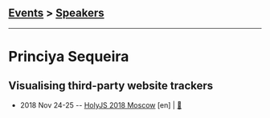 ## [Events](../README.md) > [Speakers](../speakers.md)
---

# Princiya Sequeira

## Visualising third-party website trackers
- 2018 Nov 24-25 -- [HolyJS 2018 Moscow](https://www.youtube.com/watch?v=_nrezLQrHZ8) [en] | [:notebook:](https://assets.ctfassets.net/nn534z2fqr9f/4koDfwrY4ww6m8aWomk4wG/20dd7cd7fddca3456bd0c0360c205988/Princiya_Sequeira_Visualising_third-party_website_trackers.pdf)  
